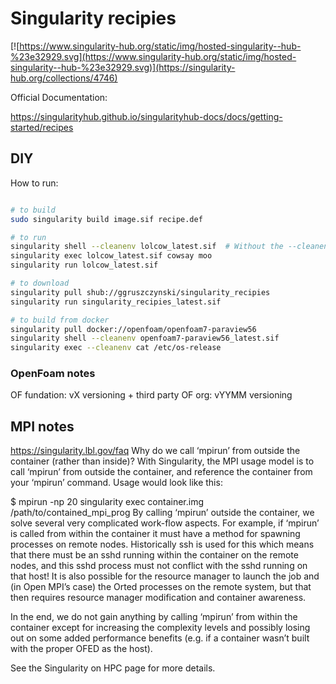 # Singularity recipies

[![https://www.singularity-hub.org/static/img/hosted-singularity--hub-%23e32929.svg](https://www.singularity-hub.org/static/img/hosted-singularity--hub-%23e32929.svg)](https://singularity-hub.org/collections/4746)

Official Documentation:

<https://singularityhub.github.io/singularityhub-docs/docs/getting-started/recipes>

## DIY

How to run:

```.sh

# to build
sudo singularity build image.sif recipe.def

# to run 
singularity shell --cleanenv lolcow_latest.sif  # Without the --cleanenv flag, the environment on the host system will be present within the container at run time.
singularity exec lolcow_latest.sif cowsay moo
singularity run lolcow_latest.sif

# to download
singularity pull shub://ggruszczynski/singularity_recipies
singularity run singularity_recipies_latest.sif

# to build from docker 
singularity pull docker://openfoam/openfoam7-paraview56
singularity shell --cleanenv openfoam7-paraview56_latest.sif
singularity exec --cleanenv cat /etc/os-release
```

### OpenFoam notes

OF fundation: vX versioning + third party
OF org: vYYMM versioning

## MPI notes

https://singularity.lbl.gov/faq
Why do we call ‘mpirun’ from outside the container (rather than inside)?
With Singularity, the MPI usage model is to call ‘mpirun’ from outside the container, and reference the container from your ‘mpirun’ command. Usage would look like this:

$ mpirun -np 20 singularity exec container.img /path/to/contained_mpi_prog
By calling ‘mpirun’ outside the container, we solve several very complicated work-flow aspects. For example, if ‘mpirun’ is called from within the container it must have a method for spawning processes on remote nodes. Historically ssh is used for this which means that there must be an sshd running within the container on the remote nodes, and this sshd process must not conflict with the sshd running on that host! It is also possible for the resource manager to launch the job and (in Open MPI’s case) the Orted processes on the remote system, but that then requires resource manager modification and container awareness.

In the end, we do not gain anything by calling ‘mpirun’ from within the container except for increasing the complexity levels and possibly losing out on some added performance benefits (e.g. if a container wasn’t built with the proper OFED as the host).

See the Singularity on HPC page for more details.
